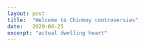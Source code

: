 ```yaml
---
layout: post
title:  "Welcome to Chinmoy controversies"
date:   2020-06-25
excerpt: "actual dwelling heart"
---
```

